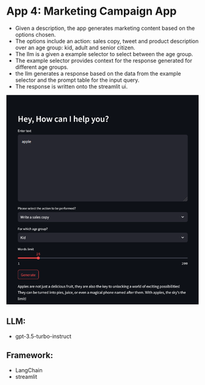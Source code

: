 # App 4: Marketing Campaign App
+ Given a description, the app generates marketing content based on the options chosen.
+ The options include an action: sales copy, tweet and product description over an age group: kid, adult and senior citizen.
+ The llm is a given a example selector to select between the age group.
+ The example selector provides context for the response generated for different age groups.
+ the llm generates a response based on the data from the example selector and the prompt table for the input query.
+ The response is written onto the streamlit ui.

![alt text](image.png)

## LLM: 
+ gpt-3.5-turbo-instruct

## Framework:
+ LangChain
+ streamlit